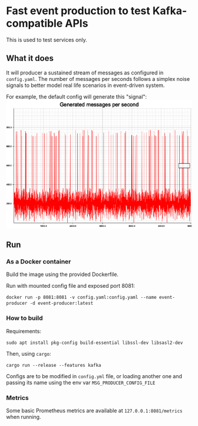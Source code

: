 # Fast event production to test Kafka-compatible APIs
This is used to test services only.

## What it does
It will producer a sustained stream of messages as configured in `config.yaml`. The number of messages per seconds follows a simplex noise signals to better model real life scenarios in event-driven system.

For example, the default config will generate this "signal":
![Generated messages per second](example_image.png)

## Run

### As a Docker container
Build the image using the provided Dockerfile.

Run with mounted config file and exposed port 8081:
```
docker run -p 8081:8081 -v config.yaml:config.yaml --name event-producer -d event-producer:latest
```

### How to build
Requirements:

```
sudo apt install pkg-config build-essential libssl-dev libsasl2-dev
```

Then, using `cargo`:
```
cargo run --release --features kafka
```

Configs are to be modified in `config.yml` file, or loading another one and passing its name using the env var `MSG_PRODUCER_CONFIG_FILE`

### Metrics
Some basic Prometheus metrics are available at `127.0.0.1:8081/metrics` when running.
